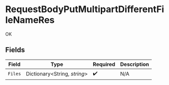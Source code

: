 # RequestBodyPutMultipartDifferentFileNameRes

OK


## Fields

| Field                        | Type                         | Required                     | Description                  |
| ---------------------------- | ---------------------------- | ---------------------------- | ---------------------------- |
| `Files`                      | Dictionary<String, *string*> | :heavy_check_mark:           | N/A                          |